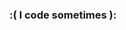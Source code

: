 ### :( I code sometimes ):

<!---
grapeJUICE1/grapeJUICE1 is a ✨ special ✨ repository because its `README.md` (this file) appears on your GitHub profile.
You can click the Preview link to take a look at your changes.
--->
